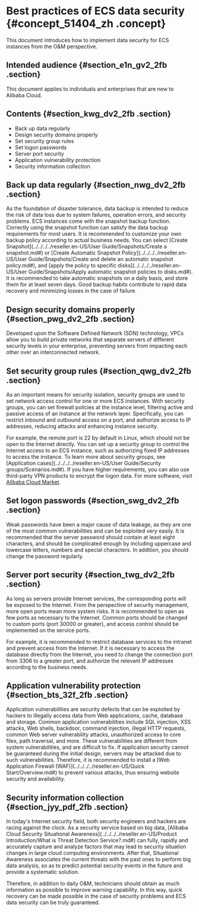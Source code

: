 # Best practices of ECS data security {#concept_51404_zh .concept}

This document introduces how to implement data security for ECS instances from the O&M perspective.

## Intended audience {#section_e1n_gv2_2fb .section}

This document applies to individuals and enterprises that are new to Alibaba Cloud.

## Contents {#section_kwg_dv2_2fb .section}

-   Back up data regularly
-   Design security domains properly
-   Set security group rules
-   Set logon passwords
-   Server port security
-   Application vulnerability protection
-   Security information collection

## Back up data regularly {#section_nwg_dv2_2fb .section}

As the foundation of disaster tolerance, data backup is intended to reduce the risk of data loss due to system failures, operation errors, and security problems. ECS instances come with the snapshot backup function. Correctly using the snapshot function can satisfy the data backup requirements for most users. It is recommended to customize your own backup policy according to actual business needs. You can select [Create Snapshot](../../../../reseller.en-US/User Guide/Snapshots/Create a snapshot.md#) or [Create Automatic Snapshot Policy](../../../../reseller.en-US/User Guide/Snapshots/Create and delete an automatic snapshot policy.md#), and [apply the policy to specific disks](../../../../reseller.en-US/User Guide/Snapshots/Apply automatic snapshot policies to disks.md#). It is recommended to take automatic snapshots on a daily basis, and store them for at least seven days. Good backup habits contribute to rapid data recovery and minimizing losses in the case of failure.

## Design security domains properly {#section_pwg_dv2_2fb .section}

Developed upon the Software Defined Network \(SDN\) technology, VPCs allow you to build private networks that separate servers of different security levels in your enterprise, preventing servers from impacting each other over an interconnected network.

## Set security group rules {#section_qwg_dv2_2fb .section}

As an important means for security isolation, security groups are used to set network access control for one or more ECS instances. With security groups, you can set firewall policies at the instance level, filtering active and passive access of an instance at the network layer. Specifically, you can restrict inbound and outbound access on a port, and authorize access to IP addresses, reducing attacks and enhancing instance security.

For example, the remote port is 22 by default in Linux, which should not be open to the Internet directly. You can set up a security group to control the Internet access to an ECS instance, such as authorizing fixed IP addresses to access the instance. To learn more about security groups, see [Application cases](../../../../reseller.en-US/User Guide/Security groups/Scenarios.md#). If you have higher requirements, you can also use third-party VPN products to encrypt the logon data. For more software, visit [Alibaba Cloud Market](https://market.aliyun.com/software).

## Set logon passwords {#section_swg_dv2_2fb .section}

Weak passwords have been a major cause of data leakage, as they are one of the most common vulnerabilities and can be exploited very easily. It is recommended that the server password should contain at least eight characters, and should be complicated enough by including uppercase and lowercase letters, numbers and special characters. In addition, you should change the password regularly.

## Server port security {#section_twg_dv2_2fb .section}

As long as servers provide Internet services, the corresponding ports will be exposed to the Internet. From the perspective of security management, more open ports mean more system risks. It is recommended to open as few ports as necessary to the Internet. Common ports should be changed to custom ports \(port 30000 or greater\), and access control should be implemented on the service ports.

For example, it is recommended to restrict database services to the intranet and prevent access from the Internet. If it is necessary to access the database directly from the Internet, you need to change the connection port from 3306 to a greater port, and authorize the relevant IP addresses according to the business needs.

## Application vulnerability protection {#section_bts_32f_2fb .section}

Application vulnerabilities are security defects that can be exploited by hackers to illegally access data from Web applications, cache, database and storage. Common application vulnerabilities include SQL injection, XSS attacks, Web shells, backdoor, command injection, illegal HTTP requests, common Web server vulnerability attacks, unauthorized access to core files, path traversal, and more. These vulnerabilities are different from system vulnerabilities, and are difficult to fix. If application security cannot be guaranteed during the initial design, servers may be attacked due to such vulnerabilities. Therefore, it is recommended to install a [Web Application Firewall \(WAF\)](../../../../reseller.en-US/Quick Start/Overview.md#) to prevent various attacks, thus ensuring website security and availability.

## Security information collection {#section_jyy_pdf_2fb .section}

In today's Internet security field, both security engineers and hackers are racing against the clock. As a security service based on big data, [Alibaba Cloud Security Situational Awareness](../../../../reseller.en-US/Product Introduction/What is Threat Detection Service?.md#) can fully, rapidly and accurately capture and analyze factors that may lead to security situation changes in large cloud computing environments. After that, Situational Awareness associates the current threats with the past ones to perform big data analysis, so as to predict potential security events in the future and provide a systematic solution.

Therefore, in addition to daily O&M, technicians should obtain as much information as possible to improve warning capability. In this way, quick recovery can be made possible in the case of security problems and ECS data security can be truly guaranteed.

